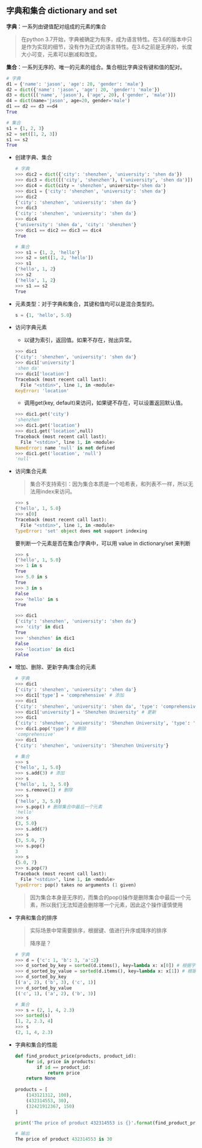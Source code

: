 ## 字典和集合 dictionary and set

**字典**：一系列由键值配对组成的元素的集合

> 在python 3.7开始，字典被确定为有序，成为语言特性。在3.6的版本中只是作为实现的细节，没有作为正式的语言特性。在3.6之前是无序的，长度大小可变，元素可以删减和改变。

**集合**：一系列无序的、唯一的元素的组合。集合相比字典没有键和值的配对。

```python
# 字典
d1 = {'name': 'jason', 'age': 20, 'gender': 'male'}
d2 = dict({'name': 'jason', 'age': 20, 'gender': 'male'})
d3 = dict([('name', 'jason'), ('age', 20), ('gender', 'male')])
d4 = dict(name='jason', age=20, gender='male') 
d1 == d2 == d3 ==d4
True

# 集合
s1 = {1, 2, 3}
s2 = set([1, 2, 3])
s1 == s2
True
```

- 创建字典、集合

  ```python
  # 字典
  >>> dic2 = dict({'city': 'shenzhen', 'university': 'shen da'})
  >>> dic3 = dict([('city', 'shenzhen'), ('university', 'shen da')])
  >>> dic4 = dict(city = 'shenzhen', university='shen da')
  >>> dic1 = {'city': 'shenzhen', 'university': 'shen da'}
  >>> dic2
  {'city': 'shenzhen', 'university': 'shen da'}
  >>> dic3
  {'city': 'shenzhen', 'university': 'shen da'}
  >>> dic4
  {'university': 'shen da', 'city': 'shenzhen'}
  >>> dic1 == dic2 == dic3 == dic4
  True
  
  # 集合
  >>> s1 = {1, 2, 'hello'}
  >>> s2 = set([1, 2, 'hello'])
  >>> s1
  {'hello', 1, 2}
  >>> s2
  {'hello', 1, 2}
  >>> s1 == s2
  True
  ```

  

- 元素类型：对于字典和集合，其键和值均可以是混合类型的。

  ```python
  s = {1, 'hello', 5.0}
  ```

- 访问字典元素

  - 以键为索引，返回值。如果不存在，抛出异常。

  ```python
  >>> dic1
  {'city': 'shenzhen', 'university': 'shen da'}
  >>> dic1['university']
  'shen da'
  >>> dic1['location']
  Traceback (most recent call last):
    File "<stdin>", line 1, in <module>
  KeyError: 'location'
  ```

  - 调用get(key, default)来访问，如果键不存在，可以设置返回默认值。

  ```python
  >>> dic1.get('city')
  'shenzhen'
  >>> dic1.get('location')
  >>> dic1.get('location',null)
  Traceback (most recent call last):
    File "<stdin>", line 1, in <module>
  NameError: name 'null' is not defined
  >>> dic1.get('location', 'null')
  'null'
  ```

- 访问集合元素

  > 集合不支持索引：因为集合本质是一个哈希表，和列表不一样，所以无法用index来访问。

  ```python
  >>> s
  {'hello', 1, 5.0}
  >>> s[0]
  Traceback (most recent call last):
    File "<stdin>", line 1, in <module>
  TypeError: 'set' object does not support indexing
  ```

  要判断一个元素是否在集合/字典中，可以用 value in dictionary/set 来判断

  ```python
  >>> s
  {'hello', 1, 5.0}
  >>> 1 in s
  True
  >>> 5.0 in s
  True
  >>> 3 in s
  False
  >>> 'hello' in s
  True
  
  >>> dic1
  {'city': 'shenzhen', 'university': 'shen da'}
  >>> 'city' in dic1
  True
  >>> 'shenzhen' in dic1
  False
  >>> 'location' in dic1
  False
  ```

- 增加、删除、更新字典/集合的元素

  ```python
  # 字典
  >>> dic1
  {'city': 'shenzhen', 'university': 'shen da'}
  >>> dic1['type'] = 'comprehensive' # 添加
  >>> dic1
  {'city': 'shenzhen', 'university': 'shen da', 'type': 'comprehensive'}
  >>> dic1['university'] = 'Shenzhen University' # 更新
  >>> dic1
  {'city': 'shenzhen', 'university': 'Shenzhen University', 'type': 'comprehensive'}
  >>> dic1.pop('type') # 删除
  'comprehensive'
  >>> dic1
  {'city': 'shenzhen', 'university': 'Shenzhen University'}
  
  # 集合
  >>> s
  {'hello', 1, 5.0}
  >>> s.add(3) # 添加
  >>> s
  {'hello', 1, 3, 5.0}
  >>> s.remove(1) # 删除
  >>> s
  {'hello', 3, 5.0}
  >>> s.pop() # 删除集合中最后一个元素
  'hello'
  >>> s
  {3, 5.0}
  >>> s.add(7)
  >>> s
  {3, 5.0, 7}
  >>> s.pop()
  3
  >>> s
  {5.0, 7}
  >>> s.pop(7)
  Traceback (most recent call last):
    File "<stdin>", line 1, in <module>
  TypeError: pop() takes no arguments (1 given)
  
  ```

  > 因为集合本身是无序的，而集合的pop()操作是删除集合中最后一个元素，所以我们无法知道会删除哪一个元素，因此这个操作谨慎使用

- 字典和集合的排序

  > 实际场景中常需要排序，根据键、值进行升序或降序的排序
  >
  > 降序是？

  ```python
  # 字典
  >>> d = {'c': 1, 'b': 3, 'a':2}
  >>> d_sorted_by_key = sorted(d.items(), key=lambda x: x[0]) # 根据字典键的升序排序
  >>> d_sorted_by_value = sorted(d.items(), key=lambda x: x[1]) # 根据字典值的升序排序
  >>> d_sorted_by_key
  [('a', 2), ('b', 3), ('c', 1)]
  >>> d_sorted_by_value
  [('c', 1), ('a', 2), ('b', 3)]
  
  # 集合
  >>> s = (2, 1, 4, 2.3)
  >>> sorted(s)
  [1, 2, 2.3, 4]
  >>> s
  (2, 1, 4, 2.3)
  ```

- 字典和集合的性能

  ```python
  def find_product_price(products, product_id):
      for id, price in products:
          if id == product_id:
              return price
      return None 
       
  products = [
      (143121312, 100), 
      (432314553, 30),
      (32421912367, 150) 
  ]
  
  print('The price of product 432314553 is {}'.format(find_product_price(products, 432314553)))
  
  # 输出
  The price of product 432314553 is 30
  
  ```

  

  